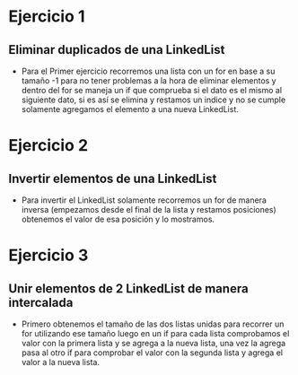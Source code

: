 # Ejercicio 1
## Eliminar duplicados de una LinkedList
* Para el Primer ejercicio recorremos una lista con un for en base a su tamaño -1 para no tener problemas a la hora de eliminar elementos
y dentro del for se maneja un if que comprueba si el dato es el mismo al siguiente dato, si es así se elimina y restamos un indice y no se cumple
solamente agregamos el elemento a una nueva LinkedList. 

# Ejercicio 2
## Invertir elementos de una LinkedList
* Para invertir el LinkedList solamente recorremos un for de manera inversa (empezamos desde el final de la lista y restamos posiciones)
  obtenemos el valor de esa posición y lo mostramos.

# Ejercicio 3
## Unir elementos de 2 LinkedList de manera intercalada
* Primero obtenemos el tamaño de las dos listas unidas para recorrer un for utilizando ese tamaño
  luego en un if para cada lista comprobamos el valor con la primera lista y se agrega a la nueva lista, una vez la agrega
  pasa al otro if para comprobar el valor con la segunda lista y agrega el valor a la nueva lista. 
